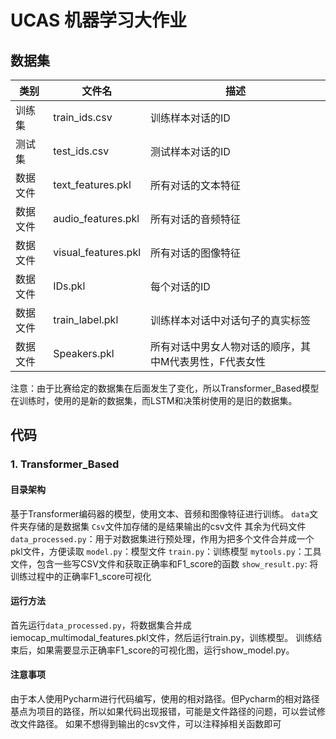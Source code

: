 # UCAS 机器学习大作业
## 数据集
| 类别   | 文件名               | 描述                                       |
|--------|----------------------|--------------------------------------------|
| 训练集 | train_ids.csv        | 训练样本对话的ID                           |
| 测试集 | test_ids.csv         | 测试样本对话的ID                           |
| 数据文件 | text_features.pkl   | 所有对话的文本特征                         |
| 数据文件 | audio_features.pkl  | 所有对话的音频特征                         |
| 数据文件 | visual_features.pkl | 所有对话的图像特征                         |
| 数据文件 | IDs.pkl             | 每个对话的ID                               |
| 数据文件 | train_label.pkl     | 训练样本对话中对话句子的真实标签           |
| 数据文件 | Speakers.pkl        | 所有对话中男女人物对话的顺序，其中M代表男性，F代表女性 |

注意：由于比赛给定的数据集在后面发生了变化，所以Transformer_Based模型在训练时，使用的是新的数据集，而LSTM和决策树使用的是旧的数据集。

## 代码
### 1. Transformer_Based
#### 目录架构
基于Transformer编码器的模型，使用文本、音频和图像特征进行训练。
`data`文件夹存储的是数据集
`Csv`文件加存储的是结果输出的csv文件
其余为代码文件
`data_processed.py`：用于对数据集进行预处理，作用为把多个文件合并成一个pkl文件，方便读取
`model.py`：模型文件
`train.py`：训练模型
`mytools.py`：工具文件，包含一些写CSV文件和获取正确率和F1_score的函数
`show_result.py`: 将训练过程中的正确率F1_score可视化

#### 运行方法
首先运行`data_processed.py`，将数据集合并成iemocap_multimodal_features.pkl文件，然后运行train.py，训练模型。
训练结束后，如果需要显示正确率F1_score的可视化图，运行show_model.py。

#### 注意事项
由于本人使用Pycharm进行代码编写，使用的相对路径。但Pycharm的相对路径基点为项目的路径，所以如果代码出现报错，可能是文件路径的问题，可以尝试修改文件路径。
如果不想得到输出的csv文件，可以注释掉相关函数即可